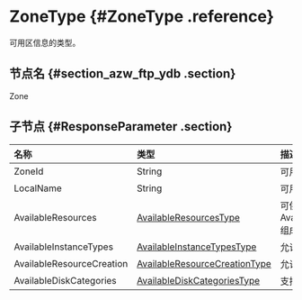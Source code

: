 # ZoneType {#ZoneType .reference}

可用区信息的类型。

## 节点名 {#section_azw_ftp_ydb .section}

Zone

## 子节点 {#ResponseParameter .section}

|名称|类型|描述|
|:-|:-|:-|
|ZoneId|String|可用区ID|
|LocalName|String|可用区本地语言名|
|AvailableResources|[AvailableResourcesType](cn.zh-CN/API参考/数据类型/AvailableResourcesType.md#)|可供创建的具体资源，AvailableResourcesType 组成的数组|
|AvailableInstanceTypes|[AvailableInstanceTypesType](cn.zh-CN/API参考/数据类型/AvailableInstanceTypesType.md#)|允许创建的实例规格类型|
|AvailableResourceCreation|[AvailableResourceCreationType](cn.zh-CN/API参考/数据类型/AvailableResourceCreationType.md#)|允许创建的资源类型集合|
|AvailableDiskCategories|[AvailableDiskCategoriesType](cn.zh-CN/API参考/数据类型/AvailableDiskCategoriesType.md#)|支持的磁盘种类集合|

